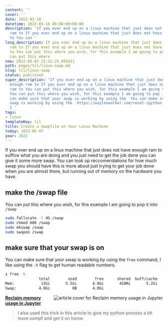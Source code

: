 ```yaml
---
content: ''
cover: ''
date: 2022-03-18
datetime: 2022-03-18 00:00:00+00:00
description: 'If you ever end up on a linux machine that just does not have enough
  ram to If you ever end up on a linux machine that just does not have enough ram
  to You can '
long_description: If you ever end up on a linux machine that just does not have enough
  ram to If you ever end up on a linux machine that just does not have enough ram
  to You can put this where you wish, for this example I am going to pop it into You
  can put this where
now: 2022-05-07 21:32:25.891611
path: pages/til/linux-swap.md
slug: til/linux-swap
status: published
super_description: 'If you ever end up on a linux machine that just does not have
  enough ram to If you ever end up on a linux machine that just does not have enough
  ram to You can put this where you wish, for this example I am going to pop it into
  You can put this where you wish, for this example I am going to pop it into You
  can make sure that your swap is working by using the  You can make sure that your
  swap is working by using the  https://waylonwalker.com/reset-ipython https://waylonwalker.com/reset-ipython
  I '
tags:
- linux
templateKey: til
title: Create a Swapfile on Your Linux Machine
today: 2022-05-07
year: 2022
---
```


If you ever end up on a linux machine that just does not have enough ram to
suffice what you are doing and you just need to get the job done you can give
it some more swap.  You can look up reccomendations for how much swap you
should have this is more about just trying to get your job done when you are
almost there, but running out of memory on the hardware you have.

## make the /swap file

You can put this where you wish, for this example I am going to pop it into
`/swap`

```bash
sudo fallocate -l 4G /swap
sudo chmod 600 /swap
sudo mkswap /swap
sudo swapon /swap
```

## make sure that your swap is on

You can make sure that your swap is working by using the `free` command, I like
using the `-h` flag to get human readable numbers.

```bash
❯ free -h
               total        used        free      shared  buff/cache   available
Mem:            15Gi       5.5Gi       4.9Gi       458Mi       5.2Gi       9.3Gi
Swap:          4.0Gi          0B       4.0Gi
```


  <div class="onelinelink-wrapper">
      <a class="onelinelink" href="https://waylonwalker.com/reset-ipython/">
          <img style="float: right;" align='right' src="https://images.waylonwalker.com/reset-ipython-og_250x140.png" alt="article cover for 
 Reclaim memory usage in Jupyter
"/>
          <p><strong>
 Reclaim memory usage in Jupyter
</strong></p>
      </a>
  </div>


> I also used this trick in this article to give my python process a bit more oompf and get it on home.